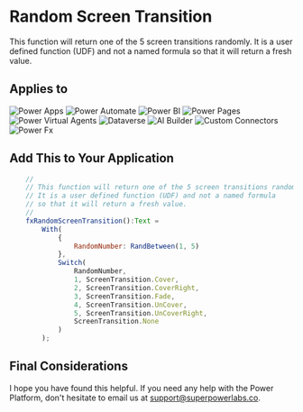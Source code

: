 # Random Screen Transition

This function will return one of the 5 screen transitions randomly.
It is a user defined function (UDF) and not a named formula
so that it will return a fresh value.

## Applies to

![Power Apps](https://img.shields.io/badge/Power%20Apps-Yes-green "Yes")
![Power Automate](https://img.shields.io/badge/Power%20Automate-No-red "No")
![Power BI](https://img.shields.io/badge/Power%20BI-No-red "No")
![Power Pages](https://img.shields.io/badge/Power%20Pages-No-red "No")
![Power Virtual Agents](https://img.shields.io/badge/Power%20Virtual%20Agents-No-red "No")
![Dataverse](https://img.shields.io/badge/Dataverse-No-red "No")
![AI Builder](https://img.shields.io/badge/AI%20Builder-No-red "No")
![Custom Connectors](https://img.shields.io/badge/Custom%20Connectors-No-red "No")
![Power Fx](https://img.shields.io/badge/Power%20Fx-Yes-green "Yes")

## Add This to Your Application

```JavaScript
    //
    // This function will return one of the 5 screen transitions randomly.    
    // It is a user defined function (UDF) and not a named formula
    // so that it will return a fresh value. 
    //
    fxRandomScreenTransition():Text = 
        With(
            {
                RandomNumber: RandBetween(1, 5)
            }, 
            Switch(
                RandomNumber, 
                1, ScreenTransition.Cover,
                2, ScreenTransition.CoverRight,
                3, ScreenTransition.Fade,
                4, ScreenTransition.UnCover,
                5, ScreenTransition.UnCoverRight,
                ScreenTransition.None
            )    
        );
```

## Final Considerations

I hope you have found this helpful. If you need any help with the Power Platform, don't hesitate to email us at [support@superpowerlabs.co](support@superpowerlabs.co).
